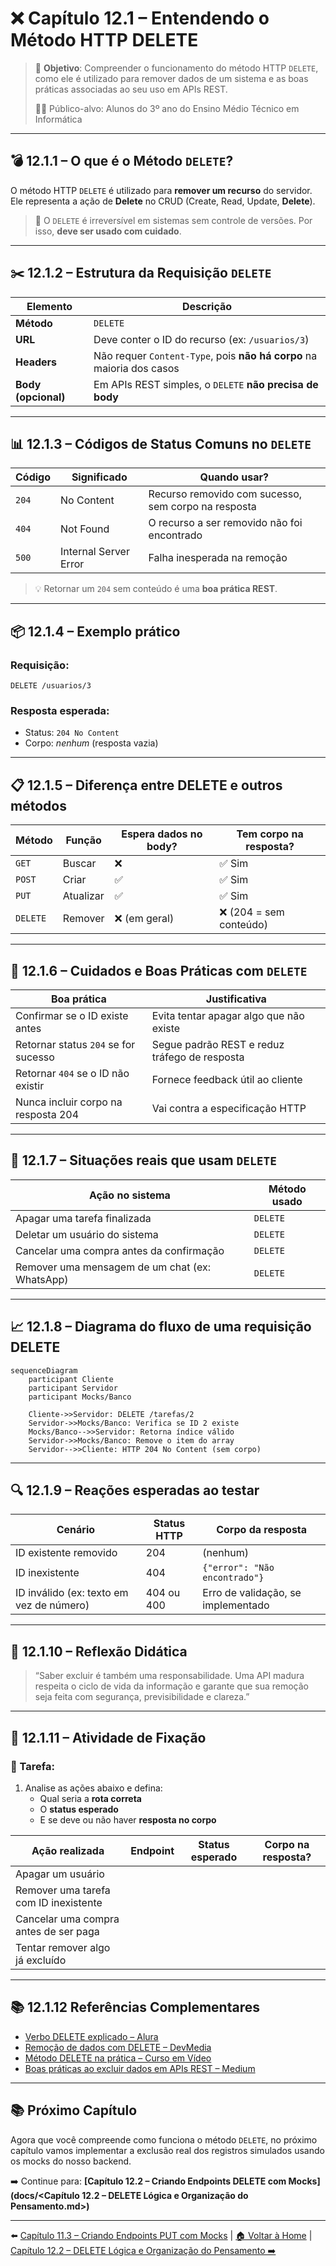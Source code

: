# ❌ Capítulo 12.1 – Entendendo o Método HTTP DELETE

> 🎯 **Objetivo**: Compreender o funcionamento do método HTTP `DELETE`, como ele é utilizado para remover dados de um sistema e as boas práticas associadas ao seu uso em APIs REST.
>
> 👨‍🎓 Público-alvo: Alunos do 3º ano do Ensino Médio Técnico em Informática

---

## 💣 12.1.1 – O que é o Método `DELETE`?

O método HTTP `DELETE` é utilizado para **remover um recurso** do servidor.  
Ele representa a ação de **Delete** no CRUD (Create, Read, Update, **Delete**).

> 🧠 O `DELETE` é irreversível em sistemas sem controle de versões. Por isso, **deve ser usado com cuidado**.

---

## ✂️ 12.1.2 – Estrutura da Requisição `DELETE`

| Elemento            | Descrição                                                             |
| ------------------- | --------------------------------------------------------------------- |
| **Método**          | `DELETE`                                                              |
| **URL**             | Deve conter o ID do recurso (ex: `/usuarios/3`)                       |
| **Headers**         | Não requer `Content-Type`, pois **não há corpo** na maioria dos casos |
| **Body (opcional)** | Em APIs REST simples, o `DELETE` **não precisa de body**              |

---

## 📊 12.1.3 – Códigos de Status Comuns no `DELETE`

| Código | Significado           | Quando usar?                                        |
| ------ | --------------------- | --------------------------------------------------- |
| `204`  | No Content            | Recurso removido com sucesso, sem corpo na resposta |
| `404`  | Not Found             | O recurso a ser removido não foi encontrado         |
| `500`  | Internal Server Error | Falha inesperada na remoção                         |

> 💡 Retornar um `204` sem conteúdo é uma **boa prática REST**.

---

## 📦 12.1.4 – Exemplo prático

### Requisição:

```http
DELETE /usuarios/3
```

### Resposta esperada:

- Status: `204 No Content`
- Corpo: _nenhum_ (resposta vazia)

---

## 📋 12.1.5 – Diferença entre DELETE e outros métodos

| Método   | Função    | Espera dados no body? | Tem corpo na resposta?  |
| -------- | --------- | --------------------- | ----------------------- |
| `GET`    | Buscar    | ❌                    | ✅ Sim                  |
| `POST`   | Criar     | ✅                    | ✅ Sim                  |
| `PUT`    | Atualizar | ✅                    | ✅ Sim                  |
| `DELETE` | Remover   | ❌ (em geral)         | ❌ (204 = sem conteúdo) |

---

## 🔐 12.1.6 – Cuidados e Boas Práticas com `DELETE`

| Boa prática                          | Justificativa                                 |
| ------------------------------------ | --------------------------------------------- |
| Confirmar se o ID existe antes       | Evita tentar apagar algo que não existe       |
| Retornar status `204` se for sucesso | Segue padrão REST e reduz tráfego de resposta |
| Retornar `404` se o ID não existir   | Fornece feedback útil ao cliente              |
| Nunca incluir corpo na resposta 204  | Vai contra a especificação HTTP               |

---

## 🧠 12.1.7 – Situações reais que usam `DELETE`

| Ação no sistema                                | Método usado |
| ---------------------------------------------- | ------------ |
| Apagar uma tarefa finalizada                   | `DELETE`     |
| Deletar um usuário do sistema                  | `DELETE`     |
| Cancelar uma compra antes da confirmação       | `DELETE`     |
| Remover uma mensagem de um chat (ex: WhatsApp) | `DELETE`     |

---

## 📈 12.1.8 – Diagrama do fluxo de uma requisição DELETE

```mermaid
sequenceDiagram
    participant Cliente
    participant Servidor
    participant Mocks/Banco

    Cliente->>Servidor: DELETE /tarefas/2
    Servidor->>Mocks/Banco: Verifica se ID 2 existe
    Mocks/Banco-->>Servidor: Retorna índice válido
    Servidor->>Mocks/Banco: Remove o item do array
    Servidor-->>Cliente: HTTP 204 No Content (sem corpo)
```

---

## 🔍 12.1.9 – Reações esperadas ao testar

| Cenário                                  | Status HTTP | Corpo da resposta                  |
| ---------------------------------------- | ----------- | ---------------------------------- |
| ID existente removido                    | 204         | (nenhum)                           |
| ID inexistente                           | 404         | `{"error": "Não encontrado"}`      |
| ID inválido (ex: texto em vez de número) | 404 ou 400  | Erro de validação, se implementado |

---

## 🧠 12.1.10 – Reflexão Didática

> “Saber excluir é também uma responsabilidade. Uma API madura respeita o ciclo de vida da informação e garante que sua remoção seja feita com segurança, previsibilidade e clareza.”

---

## 📝 12.1.11 – Atividade de Fixação

### 📌 Tarefa:

1. Analise as ações abaixo e defina:
   - Qual seria a **rota correta**
   - O **status esperado**
   - E se deve ou não haver **resposta no corpo**

| Ação realizada                        | Endpoint | Status esperado | Corpo na resposta? |
| ------------------------------------- | -------- | --------------- | ------------------ |
| Apagar um usuário                     |          |                 |                    |
| Remover uma tarefa com ID inexistente |          |                 |                    |
| Cancelar uma compra antes de ser paga |          |                 |                    |
| Tentar remover algo já excluído       |          |                 |                    |

---

## 📚 12.1.12 Referências Complementares

- [Verbo DELETE explicado – Alura](https://www.alura.com.br/artigos/o-que-e-o-protocolo-http)
- [Remoção de dados com DELETE – DevMedia](https://www.devmedia.com.br/api-rest-com-delete/29865)
- [Método DELETE na prática – Curso em Vídeo](https://www.youtube.com/watch?v=iAKnBME5Fqo&t=1001s)
- [Boas práticas ao excluir dados em APIs REST – Medium](https://medium.com/@ruanmartinelli/remocao-segura-de-recursos-em-apis-rest-1b7e8e0d69b3)

---

## 📚 Próximo Capítulo

Agora que você compreende como funciona o método `DELETE`, no próximo capítulo vamos implementar a exclusão real dos registros simulados usando os mocks do nosso backend.

➡️ Continue para: **[Capítulo 12.2 – Criando Endpoints DELETE com Mocks](docs/<Capítulo 12.2 – DELETE Lógica e Organização do Pensamento.md>)**

---

⬅️ [Capítulo 11.3 – Criando Endpoints PUT com Mocks](<Capítulo 11.3 – Criando Endpoints PUT com Mocks.md>) | [🏠 Voltar à Home](../README.md) | [Capítulo 12.2 – DELETE Lógica e Organização do Pensamento ➡️](<Capítulo 12.2 – DELETE Lógica e Organização do Pensamento.md>)
